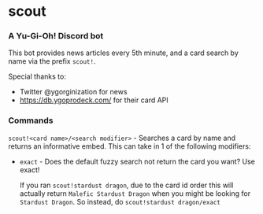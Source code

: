 # scout
### A Yu-Gi-Oh! Discord bot

This bot provides news articles every 5th minute, and a card search by name via the prefix `scout!`.

Special thanks to:
* Twitter @ygorginization for news
* https://db.ygoprodeck.com/ for their card API

### Commands

`scout!<card name>/<search modifier>` - Searches a card by name and returns an informative embed. This can take in 1 of the following modifiers:

*   `exact` - Does the default fuzzy search not return the card you want? Use exact!

    If you ran `scout!stardust dragon`, due to the card id order this will actually return `Malefic Stardust Dragon` when you might be looking for `Stardust Dragon`.
    So instead, do `scout!stardust dragon/exact`
